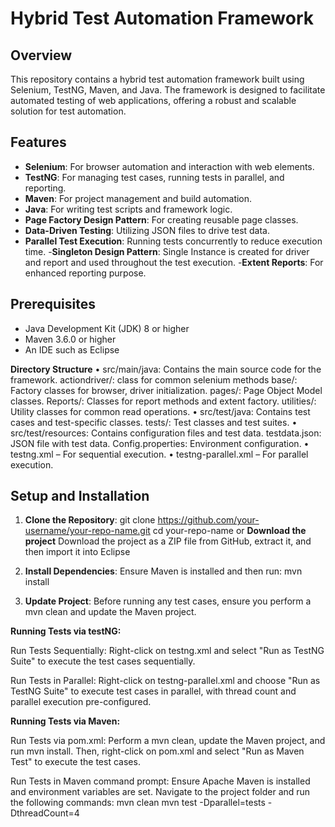 # Hybrid Test Automation Framework
## Overview
This repository contains a hybrid test automation framework built using Selenium, TestNG, Maven, and Java. The framework is designed to facilitate automated testing of web applications, offering a robust and scalable solution for test automation.

## Features
- **Selenium**: For browser automation and interaction with web elements.
- **TestNG**: For managing test cases, running tests in parallel, and reporting.
- **Maven**: For project management and build automation.
- **Java**: For writing test scripts and framework logic.
- **Page Factory Design Pattern**: For creating reusable page classes.
- **Data-Driven Testing**: Utilizing JSON files to drive test data.
- **Parallel Test Execution**: Running tests concurrently to reduce execution time.
-**Singleton Design Pattern**: Single Instance is created for driver and report and used throughout the test execution.
-**Extent Reports**: For enhanced reporting purpose.

## Prerequisites
- Java Development Kit (JDK) 8 or higher
- Maven 3.6.0 or higher
- An IDE such as Eclipse

**Directory Structure**
•	src/main/java: Contains the main source code for the framework.
  actiondriver/: class for common selenium methods
  base/: Factory classes for browser, driver initialization.
  pages/: Page Object Model classes.
  Reports/: Classes for report methods and extent factory.
  utilities/: Utility classes for common read operations.
•	src/test/java: Contains test cases and test-specific classes.
  tests/: Test classes and test suites.
•	src/test/resources: Contains configuration files and test data.
	testdata.json: JSON file with test data.
	Config.properties: Environment configuration.
•	testng.xml – For sequential execution.
•	testng-parallel.xml – For parallel execution.

## Setup and Installation

1. **Clone the Repository**:
   git clone https://github.com/your-username/your-repo-name.git
   cd your-repo-name
			or
    **Download the project**
  Download the project as a ZIP file from GitHub, extract it, and then import it into Eclipse

2. **Install Dependencies**: 
Ensure Maven is installed and then run:
mvn install

3. **Update Project**: 
Before running any test cases, ensure you perform a mvn clean and update the Maven project.

**Running Tests via testNG:**

Run Tests Sequentially:
Right-click on testng.xml and select "Run as TestNG Suite" to execute the test cases sequentially.

Run Tests in Parallel: 
Right-click on testng-parallel.xml and choose "Run as TestNG Suite" to execute test cases in parallel, with thread count and parallel execution pre-configured.

**Running Tests via Maven:**

Run Tests via pom.xml:
Perform a mvn clean, update the Maven project, and run mvn install. Then, right-click on pom.xml and select "Run as Maven Test" to execute the test cases.

Run Tests in Maven command prompt:
Ensure Apache Maven is installed and environment variables are set. Navigate to the project folder and run the following commands:
mvn clean 
mvn test -Dparallel=tests -DthreadCount=4
